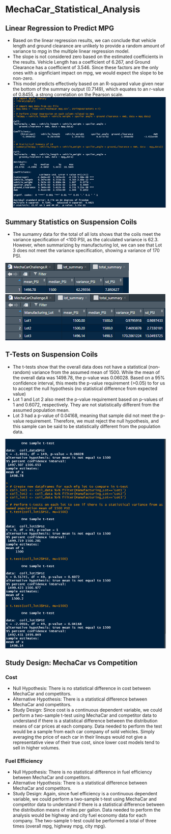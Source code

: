 # MechaCar_Statistical_Analysis
 
## Linear Regression to Predict MPG
* Based on the linear regression results, we can conclude that vehicle length and ground clearance are unlikely to provide a random amount of variance to mpg in the multiple linear regression model.
* The slope is not considered zero based on the estimated coefficients in the results. Vehicle Length has a coefficient of 6.267, and Ground Clearance has a coefficient of 3.546. Since these factors are the only ones with a signficiant impact on mpg, we would expect the slope to be non-zero.
* This model predicts effectively based on an R-squared value given near the bottom of the summary output (0.7149), which equates to an r-value of 0.8455, a strong correlation on the Pearson scale.
![alt text](https://github.com/XZandermarsh/MechaCar_Statistical_Analysis/blob/main/Linear_Regression_ScreenShot.png "Linear Regression Results Screenshot")

## Summary Statistics on Suspension Coils
* The sumamry data for the total of all lots shows that the coils meet the variance specification of <100 PSI, as the calculated variance is 62.3. However, when summarizing by manufacturing lot, we can see that Lot 3 does not meet the variance specification, showing a variance of 170 PSI.

![alt text](https://github.com/XZandermarsh/MechaCar_Statistical_Analysis/blob/main/Total_Summary_ScreenShot.png "Total Summary Screenshot")
![alt text](https://github.com/XZandermarsh/MechaCar_Statistical_Analysis/blob/main/Lot_Summary_ScreenShot.png "Lot Summary Screenshot")

## T-Tests on Suspension Coils
* The t-tests show that the overall data does not have a statistical (non-random) variance from the assumed mean of 1500. While the mean of the overall data was 1498.78, the p-value was 0.06028. Based on a 95% confidence interval, this meets the p-value requirement (>0.05) to for us to accept the null hypothesis (no statistical difference from expected value)
* Lot 1 and Lot 2 also meet the p-value requirement based on p-values of 1 and 0.6072, respectively. They are not statistically different from the assumed population mean.
* Lot 3 had a p-value of 0.04168, meaning that sample did not meet the p-value requirement. Therefore, we must reject the null hypothesis, and this sample can be said to be statistically different from the population data.

![alt text](https://github.com/XZandermarsh/MechaCar_Statistical_Analysis/blob/main/t_test_Results_ScreenShot.png "t-test Results Screenshot")

## Study Design: MechaCar vs Competition

### Cost
* Null Hypothesis: There is no statistical difference in cost between MechaCar and competitors.
* Alternative Hypothesis: There is a statistical difference between MechaCar and competitors.
* Study Design: Since cost is a continuous dependent variable, we could perform a two-sample t-test using MechaCar and competitor data to understand if there is a statistical difference between the distribution means of car prices at each company. Data needed to perform the test would be a sample from each car company of sold vehicles. Simply averaging the price of each car in their lineups would not give a representative view of their true cost, since lower cost models tend to sell in higher volumes.

### Fuel Efficiency
* Null Hypothesis: There is no statistical difference in fuel efficiency between MechaCar and competitors.
* Alternative Hypothesis: There is a statistical difference between MechaCar and competitors.
* Study Design: Again, since fuel efficiency is a continuous dependent variable, we could perform a two-sample t-test using MechaCar and competitor data to understand if there is a statistical difference between the distribution means of miles per gallon. Data needed to perform the analysis would be highway and city fuel economy data for each company. The two-sample t-test could be performed a total of three times (overall mpg, highway mpg, city mpg).
